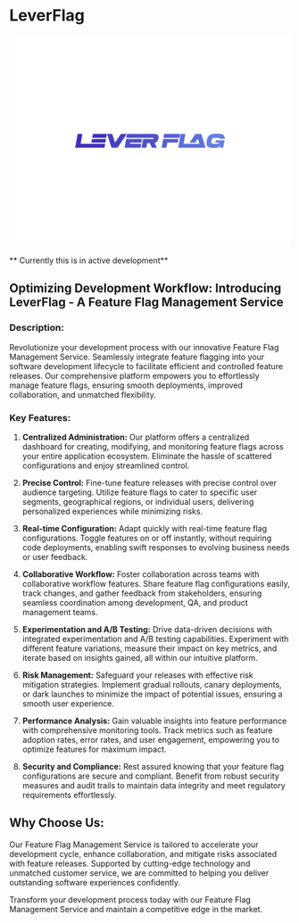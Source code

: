 # LeverFlag
![Alt Text](./img/leverflag.png)

** Currently this is in active development**

## **Optimizing Development Workflow: Introducing LeverFlag - A Feature Flag Management Service**

### **Description:**

Revolutionize your development process with our innovative Feature Flag Management Service. Seamlessly integrate feature flagging into your software development lifecycle to facilitate efficient and controlled feature releases. Our comprehensive platform empowers you to effortlessly manage feature flags, ensuring smooth deployments, improved collaboration, and unmatched flexibility.

### **Key Features:**

1. **Centralized Administration:** Our platform offers a centralized dashboard for creating, modifying, and monitoring feature flags across your entire application ecosystem. Eliminate the hassle of scattered configurations and enjoy streamlined control.

2. **Precise Control:** Fine-tune feature releases with precise control over audience targeting. Utilize feature flags to cater to specific user segments, geographical regions, or individual users, delivering personalized experiences while minimizing risks.

3. **Real-time Configuration:** Adapt quickly with real-time feature flag configurations. Toggle features on or off instantly, without requiring code deployments, enabling swift responses to evolving business needs or user feedback.

4. **Collaborative Workflow:** Foster collaboration across teams with collaborative workflow features. Share feature flag configurations easily, track changes, and gather feedback from stakeholders, ensuring seamless coordination among development, QA, and product management teams.

5. **Experimentation and A/B Testing:** Drive data-driven decisions with integrated experimentation and A/B testing capabilities. Experiment with different feature variations, measure their impact on key metrics, and iterate based on insights gained, all within our intuitive platform.

6. **Risk Management:** Safeguard your releases with effective risk mitigation strategies. Implement gradual rollouts, canary deployments, or dark launches to minimize the impact of potential issues, ensuring a smooth user experience.

7. **Performance Analysis:** Gain valuable insights into feature performance with comprehensive monitoring tools. Track metrics such as feature adoption rates, error rates, and user engagement, empowering you to optimize features for maximum impact.

8. **Security and Compliance:** Rest assured knowing that your feature flag configurations are secure and compliant. Benefit from robust security measures and audit trails to maintain data integrity and meet regulatory requirements effortlessly.

## **Why Choose Us:**

Our Feature Flag Management Service is tailored to accelerate your development cycle, enhance collaboration, and mitigate risks associated with feature releases. Supported by cutting-edge technology and unmatched customer service, we are committed to helping you deliver outstanding software experiences confidently.

Transform your development process today with our Feature Flag Management Service and maintain a competitive edge in the market.
